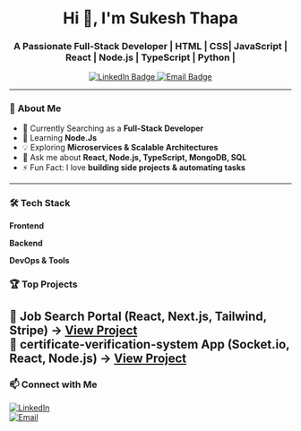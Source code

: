 <h1 align="center">Hi 👋, I'm Sukesh Thapa</h1>
<h3 align="center">A Passionate Full-Stack Developer | HTML | CSS| JavaScript | React | Node.js | TypeScript | Python |</h3>

<p align="center">
  <a href="https://www.linkedin.com/in/sukesh-thapa-534862222/" target="_blank">
    <img src="https://img.shields.io/badge/LinkedIn-blue?style=for-the-badge&logo=linkedin" alt="LinkedIn Badge">
  </a>
  <a href="mailto:sukesh.thapa2023@gmail.com">
    <img src="https://img.shields.io/badge/Email-D14836?style=for-the-badge&logo=gmail&logoColor=white" alt="Email Badge">
  </a>
</p>

---

### 🚀 **About Me**
- 🔭 Currently Searching as a **Full-Stack Developer**  
- 🌱 Learning **Node.Js**  
- 💡 Exploring **Microservices & Scalable Architectures**  
- 💬 Ask me about **React, Node.js, TypeScript, MongoDB, SQL**  
- ⚡ Fun Fact: I love **building side projects & automating tasks**  

---

### 🛠️ **Tech Stack**
**Frontend**  


**Backend**  

**DevOps & Tools**  


### 🏆 **Top Projects**
📌 **Job Search Portal** (React, Next.js, Tailwind, Stripe) → [View Project](https://github.com/sukesh-thapa/job-lane)  
📌 **certificate-verification-system App** (Socket.io, React, Node.js) → [View Project](https://github.com/sukesh-thapa/certificate-verification-system)  
---

### 📫 **Connect with Me**
[![LinkedIn](https://img.shields.io/badge/LinkedIn-blue?style=for-the-badge&logo=linkedin)](https://www.linkedin.com/in/sukesh-thapa-534862222/)  
[![Email](https://img.shields.io/badge/Email-red?style=for-the-badge&logo=gmail)](mailto:sukesh.thapa2023@gmail.com)

